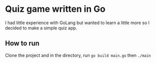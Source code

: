 # Quiz game written in Go
I had little experience with GoLang but wanted to learn a little more so I decided to make a simple quiz app. 

## How to run
Clone the project and in the directory, run ```go build main.go``` then ```./main```
